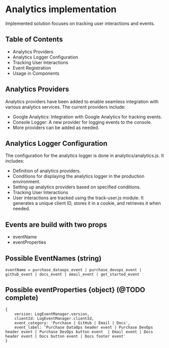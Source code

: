 # Analytics implementation

Implemented solution focuses on tracking user interactions and events.

## Table of Contents

- Analytics Providers
- Analytics Logger Configuration
- Tracking User Interactions
- Event Registration
- Usage in Components

## Analytics Providers

Analytics providers have been added to enable seamless integration with various analytics services. The current providers include:

- Google Analytics: Integration with Google Analytics for tracking events.
- Console Logger: A new provider for logging events to the console.
- More providers can be added as needed.

## Analytics Logger Configuration

The configuration for the analytics logger is done in analytics/analytics.js. It includes:

- Definition of analytics providers.
- Conditions for displaying the analytics logger in the production environment.
- Setting up analytics providers based on specified conditions.
- Tracking User Interactions
- User interactions are tracked using the track-user.js module. It generates a unique client ID, stores it in a cookie, and retrieves it when needed.

## Events are build with two props

- eventName
- eventProperties

## Possible EventNames (string)

    eventName = purchase_dataops_event | purchase_devops_event | github_event | docs_event | email_event | get_started_event

## Possible eventProperties {object} (@TODO complete)

    {  
        version: LogEventManager.version,
        clientId: LogEventManager.clientId,
        event_category: 'Purchase | GitHub | Email | Docs',
        event_label: 'Purchase DataOps header event | Purchase DevOps header event | Purchase DevOps button event  | Email event | Docs header event | Docs button event | Docs footer event' 
    }
